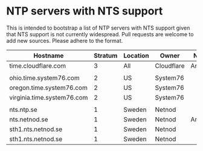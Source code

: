 # NTP servers with NTS support

This is intended to bootstrap a list of NTP servers with NTS support given that NTS support is not currently widespread. Pull requests are welcome to add new sources. Please adhere to the format.

|Hostname|Stratum|Location|Owner|Notes|
|---|---|---|---|---|
|time.cloudflare.com|3|All|Cloudflare|Anycast|
||
|ohio.time.system76.com|2|US|System76||
|oregon.time.system76.com|2|US|System76||
|virginia.time.system76.com|2|US|System76||
||
|nts.ntp.se|1|Sweden|Netnod|
|nts.netnod.se|1|Sweden|Netnod|Anycast|
|sth1.nts.netnod.se|1|Sweden|Netnod||
|sth1.nts.netnod.se|1|Sweden|Netnod||
